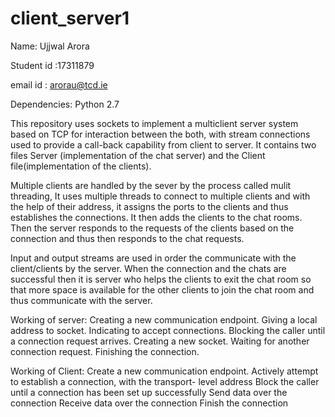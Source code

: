 # client_server1
Name: Ujjwal Arora

Student id :17311879

email id : arorau@tcd.ie

Dependencies: Python 2.7

This repository uses sockets to implement a multiclient server system based on TCP for interaction between the both, with stream connections used to provide a call-back capability from client to server. It contains two files Server (implementation of the chat server) and the Client file(implementation of the clients).

Multiple clients are handled by the sever by the process called mulit threading, It uses multiple threads to connect to multiple clients and with the help of their address, it assigns the ports to the clients and thus establishes the connections. It then adds the clients to the chat rooms. Then the server responds to the requests of the clients based on the connection and thus then responds to the chat requests.

Input and output streams are used in order the communicate with the client/clients by the server. When the connection and the chats are successful then it is server who helps the clients to exit the chat room so that more space is available for the other clients to join the chat room and thus communicate with the server.

Working of server:
 Creating a new communication endpoint.
 Giving a local address to socket. 
 Indicating to accept connections. 
 Blocking the caller until a connection request arrives.
Creating a new socket. 
Waiting for another connection request. Finishing the connection.

Working of Client: 
 Create a new communication endpoint. 
 Actively attempt to establish a connection, with the transport- level address
Block the caller until a connection has been set up successfully  Send data over the connection 
Receive data over the connection 
Finish the connection
